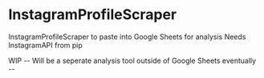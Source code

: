 # InstagramProfileScraper
InstagramProfileScraper to paste into Google Sheets for analysis
Needs InstagramAPI from pip

WIP -- Will be a seperate analysis tool outside of Google Sheets eventually --
